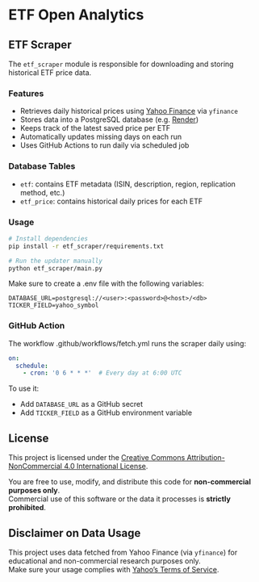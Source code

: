 # ETF Open Analytics

## ETF Scraper

The `etf_scraper` module is responsible for downloading and storing historical ETF price data.

### Features

- Retrieves daily historical prices using [Yahoo Finance](https://finance.yahoo.com/) via `yfinance`
- Stores data into a PostgreSQL database (e.g. [Render](https://render.com))
- Keeps track of the latest saved price per ETF
- Automatically updates missing days on each run
- Uses GitHub Actions to run daily via scheduled job

### Database Tables

- `etf`: contains ETF metadata (ISIN, description, region, replication method, etc.)
- `etf_price`: contains historical daily prices for each ETF

### Usage

```bash
# Install dependencies
pip install -r etf_scraper/requirements.txt

# Run the updater manually
python etf_scraper/main.py
```

Make sure to create a .env file with the following variables:
```env
DATABASE_URL=postgresql://<user>:<password>@<host>/<db>
TICKER_FIELD=yahoo_symbol
```

### GitHub Action
The workflow .github/workflows/fetch.yml runs the scraper daily using:
```yaml
on:
  schedule:
    - cron: '0 6 * * *'  # Every day at 6:00 UTC
```

To use it:
- Add `DATABASE_URL` as a GitHub secret
- Add `TICKER_FIELD` as a GitHub environment variable

## License
This project is licensed under the [Creative Commons Attribution-NonCommercial 4.0 International License](https://creativecommons.org/licenses/by-nc/4.0/).

You are free to use, modify, and distribute this code for **non-commercial purposes only**.  
Commercial use of this software or the data it processes is **strictly prohibited**.

## Disclaimer on Data Usage
This project uses data fetched from Yahoo Finance (via `yfinance`) for educational and non-commercial research purposes only.  
Make sure your usage complies with [Yahoo’s Terms of Service](https://legal.yahoo.com/ie/en/yahoo/terms/otos/index.html).
